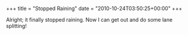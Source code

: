 +++
title = "Stopped Raining"
date = "2010-10-24T03:50:25+00:00"
+++

Alright; it finally stopped raining.  Now I can get out and do some lane splitting!
			